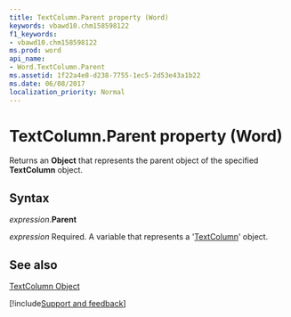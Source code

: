 ```yaml
---
title: TextColumn.Parent property (Word)
keywords: vbawd10.chm158598122
f1_keywords:
- vbawd10.chm158598122
ms.prod: word
api_name:
- Word.TextColumn.Parent
ms.assetid: 1f22a4e8-d238-7755-1ec5-2d53e43a1b22
ms.date: 06/08/2017
localization_priority: Normal
---
```



# TextColumn.Parent property (Word)

Returns an  **Object** that represents the parent object of the specified **TextColumn** object.


## Syntax

_expression_.**Parent**

_expression_ Required. A variable that represents a '[TextColumn](Word.TextColumn.md)' object.


## See also


[TextColumn Object](Word.TextColumn.md)

[!include[Support and feedback](~/includes/feedback-boilerplate.md)]